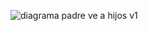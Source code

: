 ![diagrama padre ve a hijos v1](https://github.com/user-attachments/assets/bfd865f6-a337-4c66-9c70-8c49d659c32b)
